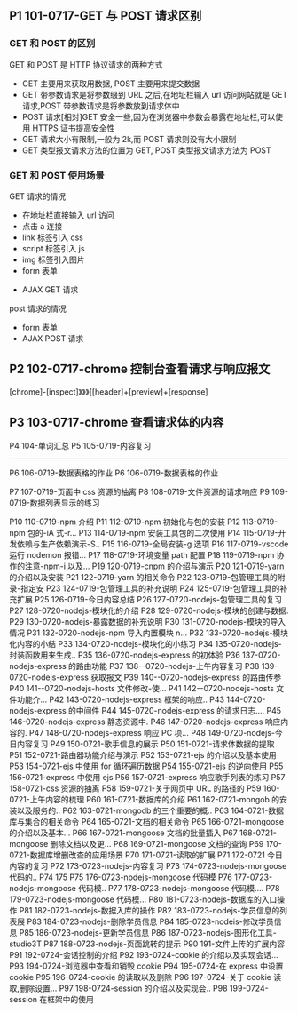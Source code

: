 ## P1 101-0717-GET 与 POST 请求区别

### GET 和 POST 的区别

GET 和 POST 是 HTTP 协议请求的两种方式

- GET 主要用来获取用数据, POST 主要用来提交数据
- GET 带参数请求是将参数缀到 URL 之后,在地址栏输入 url 访问网站就是 GET 请求,POST 带参数请求是将参数放到请求体中
- POST 请求[相对]GET 安全一些,因为在浏览器中参数会暴露在地址栏,可以使用 HTTPS 证书提高安全性
- GET 请求大小有限制,一般为 2k,而 POST 请求则没有大小限制
- GET 类型报文请求方法的位置为 GET, POST 类型报文请求方法为 POST

### GET 和 POST 使用场景

GET 请求的情况

- 在地址栏直接输入 url 访问
- 点击 a 连接
- link 标签引入 css
- script 标签引入 js
- img 标签引入图片
- form 表单<form method="get">
- AJAX GET 请求

post 请求的情况

- form 表单<form method="POST">
- AJAX POST 请求

## P2 102-0717-chrome 控制台查看请求与响应报文

[chrome]-[inspect]》》》[[header]+[preview]+[response]

## P3 103-0717-chrome 查看请求体的内容

P4 104-单词汇总
P5 105-0719-内容复习

---

P6 106-0719-数据表格的作业
P6 106-0719-数据表格的作业

P7 107-0719-页面中 css 资源的抽离
P8 108-0719-文件资源的请求响应
P9 109-0719-数据列表显示的练习

P10 110-0719-npm 介绍
P11 112-0719-npm 初始化与包的安装
P12 113-0719-npm 包的-iА 式-r...
P13 114-0719-npm 安装工具包的二次使用
P14 115-0719-开发依赖与生产依赖演示-S..
P15 116-0719-全局安装-g 选项
P16 117-0719-vscode 运行 nodemon 报错...
P17 118-0719-环境变量 path 配置
P18 119-0719-npm 协作的注意-npm-i 以及…
P19 120-0719-cnpm 的介绍与演示
P20 121-0719-yarn 的介绍以及安装
P21 122-0719-yarn 的相关命令
P22 123-0719-包管理工具的附录-指定安
P23 124-0719-包管理工具的补充说明
P24 125-0719-包管理工具的补充扩展
P25 126-0719-今日内容总结
P26 127-0720-nodejs-包管理工具的复习
P27 128-0720-nodejs-模块化的介绍
P28 129-0720-nodejs-模块的创建与数据.
P29 130-0720-nodejs-暴露数据的补充说明
P30 131-0720-nodejs-模块的导入情况
P31 132-0720-nodejs-npm 导入内置模块 n...
P32 133-0720-nodejs-模块化内容的小结
P33 134-0720-nodejs-模块化的小练习
P34 135-0720-nodejs-封装函数用来生成..
P35 136-0720-nodejs-express 的初体验
P36 137-0720-nodejs-express 的路由功能
P37 138--0720-nodejs-上午内容复习
P38 139-0720-nodejs-express 获取报文
P39 140--0720-nodejs-express 的路由传参
P40 141--0720-nodejs-hosts 文件修改-使…
P41 142--0720-nodejs-hosts 文件功能介…
P42 143-0720-nodejs-express 框架的响应..
P43 144-0720-nodejs-express 的中间件
P44 145-0720-nodejs-express 的请求日志….
P45 146-0720-nodejs-express 静态资源中.
P46 147-0720-nodejs-express 响应内容的.
P47 148-0720-nodejs-express 响应 PC 项...
P48 149-0720-nodejs-今日内容复习
P49 150-0721-歌手信息的展示
P50 151-0721-请求体数据的提取
P51 152-0721-路由器功能介绍与演示
P52 153-0721-ejs 的介绍以及基本使用
P53 154-0721-ejs 中使用 for 循环遍历数据
P54 155-0721-ejs 的逆向使用
P55 156-0721-express 中使用 ejs
P56 157-0721-express 响应歌手列表的练习
P57 158-0721-css 资源的抽离
P58 159-0721-关于网页中 URL 的路径的
P59 160-0721-上午内容的梳理
P60 161-0721-数据库的介绍
P61 162-0721-mongob 的安装以及服务的..
P62 163-0721-mongodb 的三个重要的概..
P63 164-0721-数据库与集合的相关命令
P64 165-0721-文档的相关命令
P65 166-0721-mongoose 的介绍以及基本…
P66 167-0721-mongoose 文档的批量插入
P67 168-0721-mongoose 删除文档以及更…
P68 169-0721-mongoose 文档的查询
P69 170-0721-数据库增删改查的应用场景
P70 171-0721-读取的扩展
P71 172-0721 今日内容的复习
P72 173-0723-nodejs-内容复习
P73 174-0723-nodejs-mongoose 代码的..
P74 175
P75 176-0723-nodejs-mongoose 代码模
P76 177-0723-nodejs-mongoose 代码模..
P77 178-0723-nodejs-mongoose 代码模....
P78 179-0723-nodejs-mongoose 代码模...
P80 181-0723-nodejs-数据库的入口操作
P81 182-0723-nodejs-数据入库的操作
P82 183-0723-nodejs-学员信息的列表展
P83 184-0723-nodejs-删除学员信息
P84 185-0723-nodeis-修改学员信息
P85 186-0723-nodejs-更新学员信息
P86 187-0723-nodejs-图形化工具-studio3T
P87 188-0723-nodejs-页面跳转的提示
P90 191-文件上传的扩展内容
P91 192-0724-会话控制的介绍
P92 193-0724-cookie 的介绍以及实现会话…
P93 194-0724-浏览器中查看和销毁 cookie
P94 195-0724-在 express 中设置 cookie
P95 196-0724-cookie 的读取以及删除
P96 197-0724-关于 cookie 读取,删除设置...
P97 198-0724-session 的介绍以及实现会..
P98 199-0724-session 在框架中的使用
